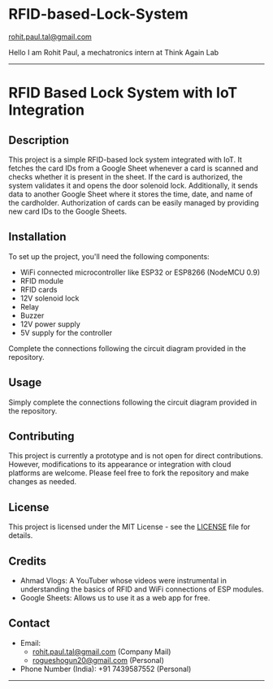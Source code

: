 # RFID-based-Lock-System
rohit.paul.tal@gmail.com

Hello I am Rohit Paul, a mechatronics intern at Think Again Lab

---

# RFID Based Lock System with IoT Integration

## Description
This project is a simple RFID-based lock system integrated with IoT. It fetches the card IDs from a Google Sheet whenever a card is scanned and checks whether it is present in the sheet. If the card is authorized, the system validates it and opens the door solenoid lock. Additionally, it sends data to another Google Sheet where it stores the time, date, and name of the cardholder. Authorization of cards can be easily managed by providing new card IDs to the Google Sheets.

## Installation
To set up the project, you'll need the following components:
- WiFi connected microcontroller like ESP32 or ESP8266 (NodeMCU 0.9)
- RFID module
- RFID cards
- 12V solenoid lock
- Relay
- Buzzer
- 12V power supply
- 5V supply for the controller

Complete the connections following the circuit diagram provided in the repository.

## Usage
Simply complete the connections following the circuit diagram provided in the repository.

## Contributing
This project is currently a prototype and is not open for direct contributions. However, modifications to its appearance or integration with cloud platforms are welcome. Please feel free to fork the repository and make changes as needed.

## License
This project is licensed under the MIT License - see the [LICENSE](LICENSE) file for details.

## Credits
- Ahmad Vlogs: A YouTuber whose videos were instrumental in understanding the basics of RFID and WiFi connections of ESP modules.
- Google Sheets: Allows us to use it as a web app for free.

## Contact
- Email: 
  - rohit.paul.tal@gmail.com (Company Mail)
  - rogueshogun20@gmail.com (Personal)
- Phone Number (India): +91 7439587552 (Personal)

---
